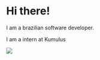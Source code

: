 <h1>Hi there!</h2>

<p>I am a brazilian software developer.</p>

<p>I am a intern at Kumulus</p>

<img src="https://github-readme-stats-eight-theta.vercel.app/api?username=nonsene&show_icons=true&theme=dracula&include_all_commits=true&count_private=true">

